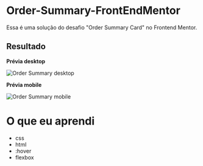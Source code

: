 # Order-Summary-FrontEndMentor
Essa é uma solução do desafio "Order Summary Card" no Frontend Mentor.

## Resultado
**Prévia desktop**

![Order Summary desktop](https://user-images.githubusercontent.com/70697794/147608879-16582e63-a3f3-4633-afb7-d65cd5d9a683.png)



**Prévia mobile**

![Order Summary mobile](https://user-images.githubusercontent.com/70697794/147608723-9d9e720f-f04d-4ef5-beae-cf3642fb2af0.png)

# O que eu aprendi
- css
- html
- :hover
- flexbox
